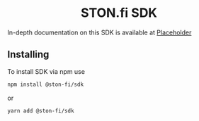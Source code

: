 <div align="center">
 <h1>STON.fi SDK</h1>
</div>

In-depth documentation on this SDK is available at [Placeholder](Placeholder)
​
## Installing

To install SDK via npm use

```bash
npm install @ston-fi/sdk
```

or

```bash
yarn add @ston-fi/sdk
```
​
